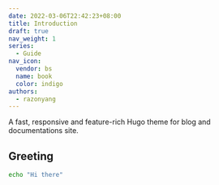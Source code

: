 ```yaml
---
date: 2022-03-06T22:42:23+08:00
title: Introduction
draft: true
nav_weight: 1
series:
  - Guide
nav_icon:
  vendor: bs
  name: book
  color: indigo
authors:
  - razonyang
---
```


A fast, responsive and feature-rich Hugo theme for blog and documentations site.

<!--more-->

## Greeting

```sh
echo "Hi there"
```
